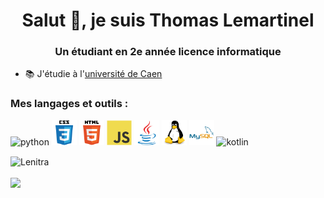 <h1 align="center">Salut 👋, je suis Thomas Lemartinel</h1>
<h3 align="center">Un étudiant en 2e année licence informatique</h3>

- 📚 J'étudie à l'[université de Caen](http://ufrdessciences.unicaen.fr)


<h3 align="left">Mes langages et outils :</h3>
<p align="left">
  
<img src="https://upload.wikimedia.org/wikipedia/commons/thumb/0/0a/Python.svg/768px-Python.svg.png" alt="python" width="40" height="40"/>
<img src="https://raw.githubusercontent.com/devicons/devicon/master/icons/css3/css3-original-wordmark.svg" alt="css3" width="40" height="40"/>
<img src="https://raw.githubusercontent.com/devicons/devicon/master/icons/html5/html5-original-wordmark.svg" alt="html5" width="40" height="40"/>
<img src="https://raw.githubusercontent.com/devicons/devicon/master/icons/javascript/javascript-original.svg" alt="javascript" width="40" height="40"/>
<img src="https://raw.githubusercontent.com/devicons/devicon/master/icons/java/java-original.svg" alt="java" width="40" height="40"/>
<img src="https://raw.githubusercontent.com/devicons/devicon/master/icons/linux/linux-original.svg" alt="linux" width="40" height="40"/>
<img src="https://raw.githubusercontent.com/devicons/devicon/master/icons/mysql/mysql-original-wordmark.svg" alt="mysql" width="40" height="40"/>
<img src="https://download.logo.wine/logo/Kotlin_(programming_language)/Kotlin_(programming_language)-Logo.wine.png" alt="kotlin" width="50" height="40"/>
</p>

<p><img align="center" src="https://github-readme-stats.vercel.app/api/top-langs?username=Lenitra&show_icons=true&locale=en&layout=compact" alt="Lenitra" /></p>
<img align="center" src="https://github-readme-stats.vercel.app/api?username=Lenitra&show_icons=true&theme=radical">
